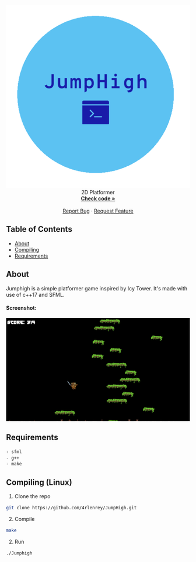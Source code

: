 <p align="center">
    <img src="/resources/Screenshots/logo_transparent.png">
        <br />
    2D Platformer
    <br />
    <a href="https://github.com/4rlenrey/JumpHigh/tree/master/Code"><strong>Check code »</strong></a>
    <br />
    <br />
    <a href="https://github.com/4rlenrey/JumpHigh/issues">Report Bug</a>
    ·
    <a href="https://github.com/4rlenrey/JumpHigh/issues">Request Feature</a>
  </p>

## Table of Contents

* [About](#About)
* [Compiling](#Compiling)
* [Requirements](#Requirements)

## About

Jumphigh is a simple platformer game inspired by Icy Tower. 
It's made with use of c++17 and SFML.

#### Screenshot:

![Screenshot](/resources/Screenshots/Screenshot.png)

## Requirements
```sh
- sfml
- g++
- make
```

## Compiling (Linux)

1. Clone the repo
```sh
git clone https://github.com/4rlenrey/JumpHigh.git
```
2. Compile 
```sh
make
```
2. Run 
```sh
./Jumphigh
```
